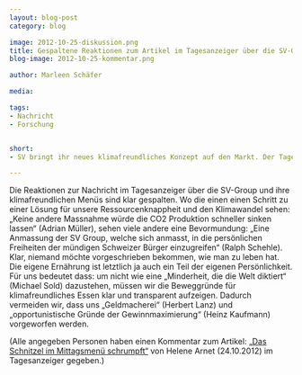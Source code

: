 ```yaml
---
layout: blog-post
category: blog

image: 2012-10-25-diskussion.png
title: Gespaltene Reaktionen zum Artikel im Tagesanzeiger über die SV-Group
blog-image: 2012-10-25-kommentar.png

author: Marleen Schäfer

media: 

tags:
- Nachricht
- Forschung


short:
- SV bringt ihr neues klimafreundliches Konzept auf den Markt. Der Tagesanzeiger berichtet dazu. Viel spannender sind die fast 400 Kommentare zum Artikel. Eine kleine Zusammenfassung.

---
```

Die Reaktionen zur Nachricht im Tagesanzeiger über die SV-Group und ihre klimafreundlichen Menüs sind klar gespalten. Wo die einen einen Schritt zu einer Lösung für unsere Ressourcenknappheit und den Klimawandel sehen: „Keine andere Massnahme würde die CO2 Produktion schneller sinken lassen“ (Adrian Müller), sehen viele andere eine Bevormundung: „Eine Anmassung der SV Group, welche sich anmasst, in die persönlichen Freiheiten der mündigen Schweizer Bürger einzugreifen“ (Ralph Schehle). Klar, niemand möchte vorgeschrieben bekommen, wie man zu leben hat. Die eigene Ernährung ist letztlich ja auch ein Teil der eigenen Persönlichkeit. 
Für uns bedeutet dass: um nicht wie eine „Minderheit, die die Welt diktiert“ (Michael Sold) dazustehen, müssen wir die Beweggründe für klimafreundliches Essen klar und transparent aufzeigen. Dadurch vermeiden wir, dass uns „Geldmacherei“ (Herbert Lanz) und „opportunistische Gründe der Gewinnmaximierung“ (Heinz Kaufmann) vorgeworfen werden. 

(Alle angegeben Personen haben einen Kommentar zum Artikel: [„Das Schnitzel im Mittagsmenü schrumpft“][1] von Helene Arnet (24.10.2012) im Tagesanzeiger gegeben.)


[1]: http://www.tagesanzeiger.ch/schweiz/Das-Schnitzel-im-Mittagsmenue-schrumpft/story/10183469
